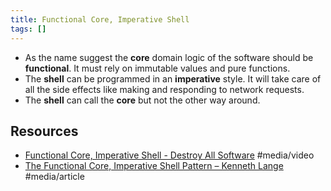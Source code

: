 ```yaml
---
title: Functional Core, Imperative Shell
tags: []
---
```


- As the name suggest the **core** domain logic of the software should be **functional**. It must rely on immutable
  values and pure functions.
- The **shell** can be programmed in an **imperative** style. It will take care of all the side effects like making and
  responding to network requests.
- The **shell** can call the **core** but not the other way around.

## Resources

- [Functional Core, Imperative Shell - Destroy All Software](https://www.destroyallsoftware.com/screencasts/catalog/functional-core-imperative-shell) #media/video
- [The Functional Core, Imperative Shell Pattern – Kenneth Lange](https://kennethlange.com/functional-core-imperative-shell/) #media/article
